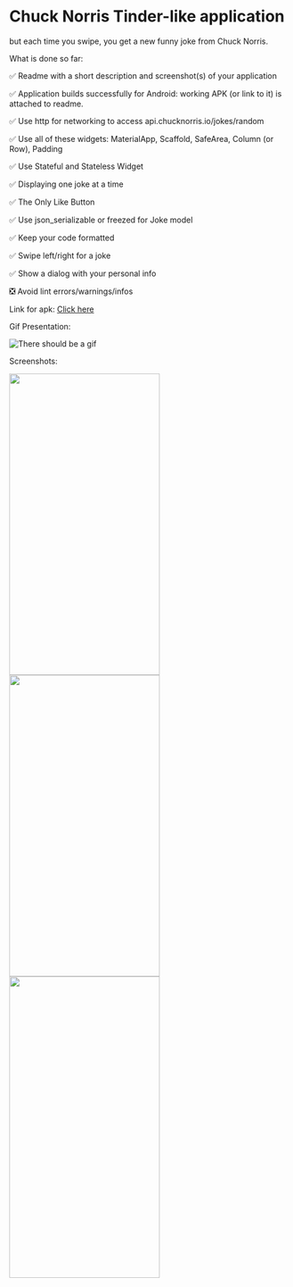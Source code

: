 # Chuck Norris Tinder-like application


but each time you swipe, you get a new funny joke from Chuck Norris.


What is done so far:

✅ Readme with a short description and screenshot(s) of your application

✅ Application builds successfully for Android: working APK (or link to it) is attached to readme.

✅ Use http for networking to access api.chucknorris.io/jokes/random

✅ Use all of these widgets: MaterialApp, Scaffold, SafeArea, Column (or Row), Padding

✅ Use Stateful and Stateless Widget

✅ Displaying one joke at a time

✅ The Only Like Button

✅ Use json_serializable or freezed for Joke model

✅ Keep your code formatted

✅ Swipe left/right for a joke

✅ Show a dialog with your personal info

❎ Avoid lint errors/warnings/infos

Link for apk: <a href="https://drive.google.com/file/d/1VWINe9gsxvEPdrDHbfJ9PddkSFkPq3eB/view?usp=sharing" target="_blank" rel="noreferrer noopener">Click here</a>


Gif Presentation:

![There should be a gif](https://media.giphy.com/media/6iLQQmxy4tv1Cz78hh/giphy.gif)

Screenshots:

<img src = "https://i.imgur.com/OMjRu8k.jpg" width="270" height="540">

<img src = "https://i.imgur.com/7O1XUBX.jpg" width="270" height="540">

<img src = "https://i.imgur.com/UrsdU8J.jpg" width="270" height="540">
